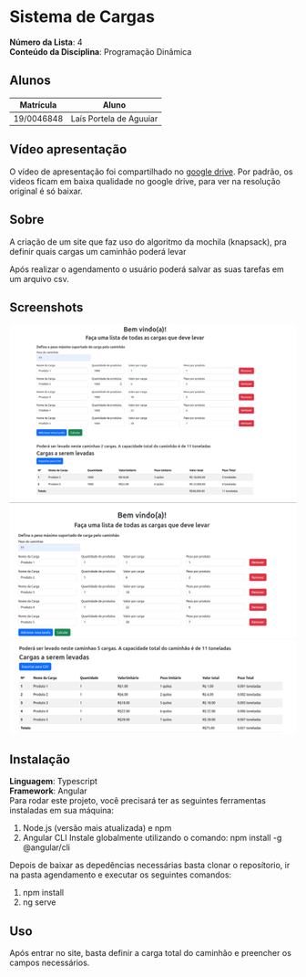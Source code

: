 # Sistema de Cargas

**Número da Lista**: 4<br>
**Conteúdo da Disciplina**: Programação Dinâmica<br>

## Alunos
|Matrícula | Aluno |
| -- | -- |
| 19/0046848  |  Laís Portela de Aguuiar |

## Vídeo apresentação
O vídeo de apresentação foi compartilhado no [google drive](https://drive.google.com/file/d/1B-LXAhTrkbYKf95jDDkVEFsoXCUCPF7m/view?usp=sharing). Por padrão, os videos ficam em baixa qualidade no google drive, para ver na resolução original é só baixar. 


## Sobre 

A criação de um site que faz uso do algoritmo da mochila (knapsack), pra definir quais cargas um caminhão poderá levar 

Após realizar o agendamento o usuário poderá salvar as suas tarefas em um arquivo csv.

## Screenshots
<img src="imagensCsv/exemplo2.png" alt="" width="600">
<img src="imagensCsv/exemplo1.png" alt="" width="600">
<img src="imagensCsv/exemplo1parte2.png" alt="" width="600">


## Instalação 
**Linguagem**: Typescript<br>
**Framework**: Angular<br>
Para rodar este projeto, você precisará ter as seguintes ferramentas instaladas em sua máquina:
1. Node.js (versão mais atualizada) e npm 
2. Angular CLI
    Instale globalmente utilizando o comando:
        npm install -g @angular/cli

Depois de baixar as depedências necessárias basta clonar o reposítorio, ir na pasta agendamento e executar os seguintes comandos:
1. npm install
2. ng serve

## Uso 
Após entrar no site, basta definir a carga total do caminhão e  preencher os campos necessários.

